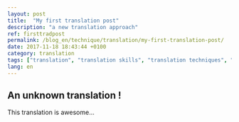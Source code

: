 ```yaml
---
layout: post
title:  "My first translation post"
description: "a new translation approach"
ref: firsttradpost
permalink: /blog_en/technique/translation/my-first-translation-post/
date: 2017-11-18 18:43:44 +0100
category: translation
tags: ["translation", "translation skills", "translation techniques", "methodology"]
lang: en
---
```


## An unknown translation !

This translation is awesome...

